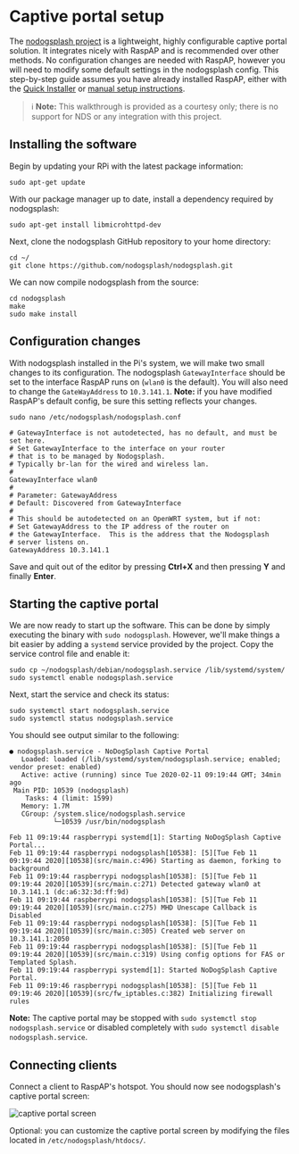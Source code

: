 # Captive portal setup

The [nodogsplash project](https://github.com/nodogsplash/nodogsplash) is a lightweight, highly configurable captive portal solution. It integrates nicely with RaspAP and is recommended over other methods. No configuration changes are needed with RaspAP, however you will need to modify some default settings in the nodogsplash config. This step-by-step guide assumes you have already installed RaspAP, either with the [Quick Installer](https://github.com/billz/raspap-webgui/wiki/Quick-Installer-usage) or [manual setup instructions](https://github.com/billz/raspap-webgui/wiki/Manual-installation). 

> ℹ️  **Note:** This walkthrough is provided as a courtesy only; there is no support for NDS or any integration with this project.

## Installing the software

Begin by updating your RPi with the latest package information:
```
sudo apt-get update
```

With our package manager up to date, install a dependency required by nodogsplash:
```
sudo apt-get install libmicrohttpd-dev
```

Next, clone the nodogsplash GitHub repository to your home directory:
```
cd ~/
git clone https://github.com/nodogsplash/nodogsplash.git
```

We can now compile nodogsplash from the source:
```
cd nodogsplash
make
sudo make install
```

## Configuration changes
With nodogsplash installed in the Pi's system, we will make two small changes to its configuration. The nodogsplash `GatewayInterface` should be set to the interface RaspAP runs on (`wlan0` is the default). You will also need to change the `GateWayAddress` to `10.3.141.1`. **Note:** if you have modified RaspAP's default config, be sure this setting reflects your changes.

```
sudo nano /etc/nodogsplash/nodogsplash.conf
```

```
# GatewayInterface is not autodetected, has no default, and must be set here.
# Set GatewayInterface to the interface on your router
# that is to be managed by Nodogsplash.
# Typically br-lan for the wired and wireless lan.
#
GatewayInterface wlan0
#
# Parameter: GatewayAddress
# Default: Discovered from GatewayInterface
#
# This should be autodetected on an OpenWRT system, but if not:
# Set GatewayAddress to the IP address of the router on
# the GatewayInterface.  This is the address that the Nodogsplash
# server listens on.
GatewayAddress 10.3.141.1
```
Save and quit out of the editor by pressing **Ctrl+X** and then pressing **Y** and finally **Enter**.

## Starting the captive portal
We are now ready to start up the software. This can be done by simply executing the binary with `sudo nodogsplash`. However, we'll make things a bit easier by adding a `systemd` service provided by the project. Copy the service control file and enable it:
```
sudo cp ~/nodogsplash/debian/nodogsplash.service /lib/systemd/system/
sudo systemctl enable nodogsplash.service 
```

Next, start the service and check its status:
```
sudo systemctl start nodogsplash.service 
sudo systemctl status nodogsplash.service
```

You should see output similar to the following:
```
● nodogsplash.service - NoDogSplash Captive Portal
   Loaded: loaded (/lib/systemd/system/nodogsplash.service; enabled; vendor preset: enabled)
   Active: active (running) since Tue 2020-02-11 09:19:44 GMT; 34min ago
 Main PID: 10539 (nodogsplash)
    Tasks: 4 (limit: 1599)
   Memory: 1.7M
   CGroup: /system.slice/nodogsplash.service
           └─10539 /usr/bin/nodogsplash

Feb 11 09:19:44 raspberrypi systemd[1]: Starting NoDogSplash Captive Portal...
Feb 11 09:19:44 raspberrypi nodogsplash[10538]: [5][Tue Feb 11 09:19:44 2020][10538](src/main.c:496) Starting as daemon, forking to background
Feb 11 09:19:44 raspberrypi nodogsplash[10538]: [5][Tue Feb 11 09:19:44 2020][10539](src/main.c:271) Detected gateway wlan0 at 10.3.141.1 (dc:a6:32:3d:ff:9d)
Feb 11 09:19:44 raspberrypi nodogsplash[10538]: [5][Tue Feb 11 09:19:44 2020][10539](src/main.c:275) MHD Unescape Callback is Disabled
Feb 11 09:19:44 raspberrypi nodogsplash[10538]: [5][Tue Feb 11 09:19:44 2020][10539](src/main.c:305) Created web server on 10.3.141.1:2050
Feb 11 09:19:44 raspberrypi nodogsplash[10538]: [5][Tue Feb 11 09:19:44 2020][10539](src/main.c:319) Using config options for FAS or Templated Splash.
Feb 11 09:19:44 raspberrypi systemd[1]: Started NoDogSplash Captive Portal.
Feb 11 09:19:46 raspberrypi nodogsplash[10538]: [5][Tue Feb 11 09:19:46 2020][10539](src/fw_iptables.c:382) Initializing firewall rules
```

**Note:** The captive portal may be stopped with `sudo systemctl stop nodogsplash.service` or disabled completely with `sudo systemctl disable nodogsplash.service`.

## Connecting clients
Connect a client to RaspAP's hotspot. You should now see nodogsplash's captive portal screen:

![captive portal screen](https://i.imgur.com/qS9mgTr.png)

Optional: you can customize the captive portal screen by modifying the files located in `/etc/nodogsplash/htdocs/`. 

